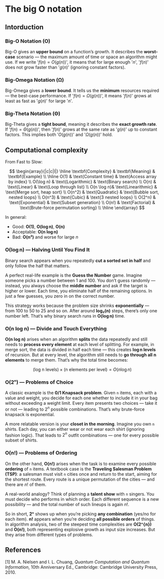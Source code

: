 # The big O notation

## Intorduction
### Big-O Notation (O)

Big-O gives an **upper bound** on a function’s growth. It describes the **worst-case** scenario — the maximum amount of time or space an algorithm might use. If we write '$f(n) = O(g(n))$', it means that for large enough '$n$', '$f(n)$' does not grow faster than '$g(n)$' (ignoring constant factors).

### Big-Omega Notation (Ω)

Big-Omega gives a **lower bound**. It tells us the **minimum** resources required — the best-case performance. If '$f(n) = \Omega(g(n))$', it means '$f(n)$' grows at least as fast as '$g(n)$' for large '$n$'.

### Big-Theta Notation (Θ)

Big-Theta gives a **tight bound**, meaning it describes the **exact growth rate**. If '$f(n) = \Theta(g(n))$', then '$f(n)$' grows at the same rate as '$g(n)$' up to constant factors. This implies both $'O(g(n))$' and '$\Omega(g(n))$' hold.


## Computational complexity

From Fast to Slow:

$$
\begin{array}{|c|c|l|}
\hline
\textbf{Complexity} & \textbf{Meaning} & \textbf{Example} \\
\hline
O(1)       & \text{Constant time}   & \text{Access array by index} \\
O(\log n)  & \text{Logarithmic}     & \text{Binary search} \\
O(n)       & \text{Linear}          & \text{Loop through list} \\
O(n \log n)& \text{Linearithmic}    & \text{Merge sort, heap sort} \\
O(n^2)     & \text{Quadratic}       & \text{Bubble sort, nested loops} \\
O(n^3)     & \text{Cubic}           & \text{3 nested loops} \\
O(2^n)     & \text{Exponential}     & \text{Subset generation} \\
O(n!)      & \text{Factorial}       & \text{Brute-force permutation sorting} \\
\hline
\end{array}
$$

In general:

* Good: **O(1)**, **O(log n)**, **O(n)**
* Acceptable: **O(n log n)**
* Bad: **O(n²)** and worse for large $n$

### **O(log n) — Halving Until You Find It**

Binary search appears when you repeatedly **cut a sorted set in half** and only follow the half that matters.

A perfect real-life example is the **Guess the Number** game. Imagine someone picks a number between 1 and 100. You don’t guess randomly — instead, you always choose the **middle number** and ask if the target is higher or lower. Each time, you eliminate half of the remaining options. In just a few guesses, you zero in on the correct number.

This strategy works because the problem size shrinks **exponentially** — from 100 to 50 to 25 and so on. After around **log₂(n)** steps, there’s only one number left. That’s why binary search runs in **O(log n)** time.

### **O(n log n) — Divide and Touch Everything**

**O(n log n)** arises when an algorithm **splits** the data repeatedly and still needs to **process every element** at each level of splitting. For example, in merge sort, the data is divided in half each time — this creates **log n levels** of recursion. But at every level, the algorithm still needs to **go through all n elements** to merge them. That’s why the total time becomes:

$$
\text{(log n levels)} \times \text{(n elements per level)} = O(n \log n)
$$

### **O(2ⁿ) — Problems of Choice**

A classic example is the **0/1 Knapsack problem**. Given `n` items, each with a value and weight, you decide for each one whether to include it in your bag without exceeding a weight limit. Every item presents two choices — take it or not — leading to $2^n$ possible combinations. That’s why brute-force knapsack is exponential.

A more relatable version is your **closet in the morning**. Imagine you own `n` shirts. Each day, you can either wear or not wear each shirt (ignoring fashion logic). That leads to $2^n$ outfit combinations — one for every possible subset of shirts.

### **O(n!) — Problems of Ordering**

On the other hand, **O(n!)** arises when the task is to examine every possible **ordering** of `n` items. A textbook case is the **Traveling Salesman Problem (TSP)**: a salesman must visit `n` cities once and return to the start, aiming for the shortest route. Every route is a unique permutation of the cities — and there are $n!$ of them.

A real-world analogy? Think of planning a **talent show** with `n` singers. You must decide who performs in which order. Each different sequence is a new possibility — and the total number of such lineups is again $n!$.

So in short, **2ⁿ** shows up when you’re picking **any combination** (yes/no for each item). **n!** appears when you’re deciding **all possible orders** of things. In algorithm analysis, two of the steepest time complexities are **O(2^{n})** and **O(n!)**, both representing explosive growth as input size increases. But they arise from different types of problems.


## References 

[1] M. A. Nielsen and I. L. Chuang, *Quantum Computation and Quantum Information*, 10th Anniversary Ed., Cambridge: Cambridge University Press, 2010.
